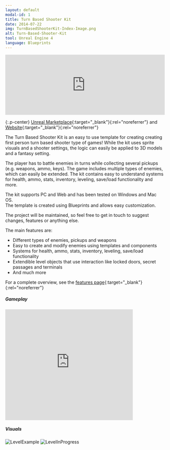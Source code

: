 ```yaml
---
layout: default
modal-id: 1
title: Turn Based Shooter Kit
date: 2014-07-22
img: TurnBasedShooterKit-Index-Image.png
alt: Turn-Based-Shooter-Kit
tool: Unreal Engine 4
language: Blueprints
---
```


<iframe src="https://widgets.gamejolt.com/package/v1?key=A4xbUmY9&theme=dark" frameborder="0" width="100%" height="190"></iframe>  

{:.p-center}
[Unreal Marketplace][unreal-marketplace]{:target="_blank"}{:rel="noreferrer"} and [Website][website]{:target="_blank"}{:rel="noreferrer"}

The Turn Based Shooter Kit is an easy to use template for creating creating first person turn based shooter type of games!
While the kit uses sprite visuals and a shooter settings, the logic can easily be applied to 3D models and a fantasy setting.

The player has to battle enemies in turns while collecting several pickups (e.g. weapons, ammo, keys).
The game includes multiple types of enemies, which can easily be extended.
The kit contains easy to understand systems for health, ammo, stats, inventory, leveling, save/load functionality and more.

The kit supports PC and Web and has been tested on Windows and Mac OS.        
The template is created using Blueprints and allows easy customization.
 
The project will be maintained, so feel free to get in touch to suggest changes, features or anything else.

The main features are:
- Different types of enemies, pickups and weapons
- Easy to create and modify enemies using templates and components
- Systems for health, ammo, stats, inventory, leveling, save/load functionality
- Extendible level objects that use interaction like locked doors, secret passages and terminals
- And much more

For a complete overview, see the [features page][feature-page]{:target="_blank"}{:rel="noreferrer"}

##### Gameplay

<DIV class="figure-block">
    <iframe width="80%" height="350" src="https://www.youtube.com/embed/GvAWMq-ee-g" frameborder="0" allowfullscreen></iframe>
</DIV>

##### Visuals

<img src="{{site.baseurl}}/assets/images/turn_based_shooter_kit/LevelExample.png" class="img-responsive img-centered" alt="LevelExample"/>
<img src="{{site.baseurl}}/assets/images/turn_based_shooter_kit/LevelInProgress.PNG" class="img-responsive img-centered" alt="LevelInProgress"/>

[unreal-marketplace]: https://www.unrealengine.com/marketplace/turn-based-shooter-kit
[website]: https://gracesgames.com/TurnBasedShooterKit/
[feature-page]: https://gracesgames.com/TurnBasedShooterKit/features/
